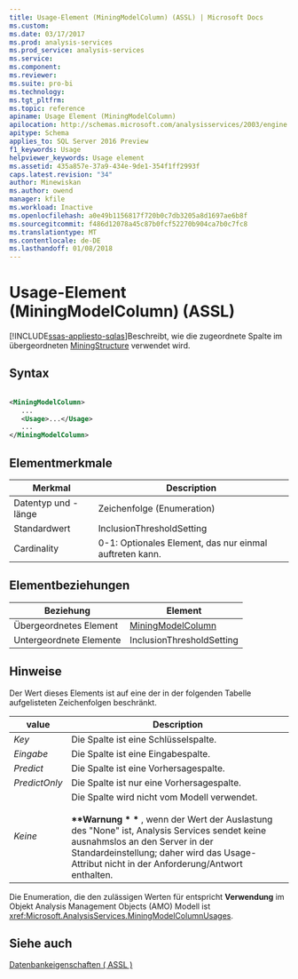 ```yaml
---
title: Usage-Element (MiningModelColumn) (ASSL) | Microsoft Docs
ms.custom: 
ms.date: 03/17/2017
ms.prod: analysis-services
ms.prod_service: analysis-services
ms.service: 
ms.component: 
ms.reviewer: 
ms.suite: pro-bi
ms.technology: 
ms.tgt_pltfrm: 
ms.topic: reference
apiname: Usage Element (MiningModelColumn)
apilocation: http://schemas.microsoft.com/analysisservices/2003/engine
apitype: Schema
applies_to: SQL Server 2016 Preview
f1_keywords: Usage
helpviewer_keywords: Usage element
ms.assetid: 435a857e-37a9-434e-9de1-354f1ff2993f
caps.latest.revision: "34"
author: Minewiskan
ms.author: owend
manager: kfile
ms.workload: Inactive
ms.openlocfilehash: a0e49b1156817f720b0c7db3205a8d1697ae6b8f
ms.sourcegitcommit: f486d12078a45c87b0fcf52270b904ca7b0c7fc8
ms.translationtype: MT
ms.contentlocale: de-DE
ms.lasthandoff: 01/08/2018
---
```

# <a name="usage-element-miningmodelcolumn-assl"></a>Usage-Element (MiningModelColumn) (ASSL)
[!INCLUDE[ssas-appliesto-sqlas](../../../includes/ssas-appliesto-sqlas.md)]Beschreibt, wie die zugeordnete Spalte im übergeordneten [MiningStructure](../../../analysis-services/scripting/objects/miningstructure-element-assl.md) verwendet wird.  
  
## <a name="syntax"></a>Syntax  
  
```xml  
  
<MiningModelColumn>  
   ...  
   <Usage>...</Usage>  
   ...  
</MiningModelColumn>  
```  
  
## <a name="element-characteristics"></a>Elementmerkmale  
  
|Merkmal|Description|  
|--------------------|-----------------|  
|Datentyp und -länge|Zeichenfolge (Enumeration)|  
|Standardwert|InclusionThresholdSetting|  
|Cardinality|0-1: Optionales Element, das nur einmal auftreten kann.|  
  
## <a name="element-relationships"></a>Elementbeziehungen  
  
|Beziehung|Element|  
|------------------|-------------|  
|Übergeordnetes Element|[MiningModelColumn](../../../analysis-services/scripting/data-type/miningmodelcolumn-data-type-assl.md)|  
|Untergeordnete Elemente|InclusionThresholdSetting|  
  
## <a name="remarks"></a>Hinweise  
 Der Wert dieses Elements ist auf eine der in der folgenden Tabelle aufgelisteten Zeichenfolgen beschränkt.  
  
|value|Description|  
|-----------|-----------------|  
|*Key*|Die Spalte ist eine Schlüsselspalte.|  
|*Eingabe*|Die Spalte ist eine Eingabespalte.|  
|*Predict*|Die Spalte ist eine Vorhersagespalte.|  
|*PredictOnly*|Die Spalte ist nur eine Vorhersagespalte.|  
|*Keine*|Die Spalte wird nicht vom Modell verwendet.<br /><br /> **\*\*Warnung \* \***  , wenn der Wert der Auslastung des "None" ist, Analysis Services sendet keine ausnahmslos an den Server in der Standardeinstellung; daher wird das Usage-Attribut nicht in der Anforderung/Antwort enthalten.|  
  
 Die Enumeration, die den zulässigen Werten für entspricht **Verwendung** im Objekt Analysis Management Objects (AMO) Modell ist <xref:Microsoft.AnalysisServices.MiningModelColumnUsages>.  
  
## <a name="see-also"></a>Siehe auch  
 [Datenbankeigenschaften &#40; ASSL &#41;](../../../analysis-services/scripting/properties/properties-assl.md)  
  
  
